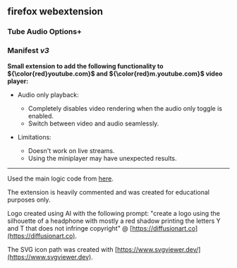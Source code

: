 ## firefox webextension
### **Tube Audio Options+**
### Manifest *v3*
**Small extension to add the following functionality to ${\color{red}youtube.com}$ and ${\color{red}m.youtube.com}$ video player:**

- Audio only playback:
	- Completely disables video rendering when the audio only toggle is enabled.
	- Switch between video and audio seamlessly.

- Limitations:
	- Doesn't work on live streams.
	- Using the miniplayer may have unexpected results.  

---

Used the main logic code from [here](https://github.com/craftwar/youtube-audio).  

The extension is heavily commented and was created for educational purposes only.  

Logo created using AI with the following prompt: "create a logo using the silhouette of a headphone with mostly a red shadow printing the letters Y and T that does not infringe copyright" @ [https://diffusionart.co](https://diffusionart.co).  

The SVG icon path was created with [https://www.svgviewer.dev/](https://www.svgviewer.dev).  
